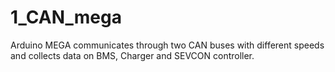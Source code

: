 # 1_CAN_mega

Arduino MEGA communicates through two CAN buses with different speeds and collects data on BMS, Charger and SEVCON controller.

